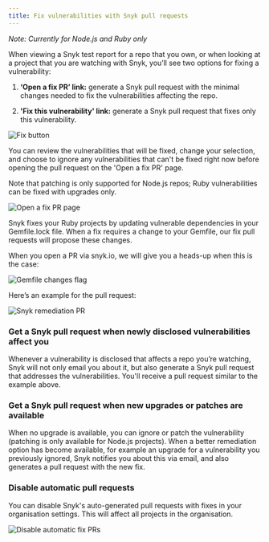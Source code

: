 ```yaml
---
title: Fix vulnerabilities with Snyk pull requests
---
```

*Note: Currently for Node.js and Ruby only*

When viewing a Snyk test report for a repo that you own, or when looking at a project that you are watching with Snyk, you’ll see two options for fixing a vulnerability:

1) **‘Open a fix PR’ link:**
generate a Snyk pull request with the minimal changes needed to fix the vulnerabilities affecting the repo.

2) **'Fix this vulnerability' link:**
generate a Snyk pull request that fixes only this vulnerability.

![Fix button](https://res.cloudinary.com/snyk/image/upload/c_scale,w_774/v1478172579/docs/Fix_vulnerabilities_with_a_pull_request.png)

You can review the vulnerabilities that will be fixed, change your selection, and choose to ignore any vulnerabilities that can't be fixed right now before opening the pull request on the 'Open a fix PR' page.

Note that patching is only supported for Node.js repos; Ruby vulnerabilities can be fixed with upgrades only.

![Open a fix PR page](https://res.cloudinary.com/snyk/image/upload/v1478172977/docs/Open_a_fix_PR.png)

Snyk fixes your Ruby projects by updating vulnerable dependencies in your Gemfile.lock file. When a fix requires a change to your Gemfile, our fix pull requests will propose these changes.

When you open a PR via snyk.io, we will give you a heads-up when this is the case:

![Gemfile changes flag](https://res.cloudinary.com/snyk/image/upload/v1482163010/docs/Gemfile-changes-flag.png)

Here’s an example for the pull request:

![Snyk remediation PR](https://res.cloudinary.com/snyk/image/upload/v1478173163/docs/Snyk_fix_PR_example.png)

### Get a Snyk pull request when newly disclosed vulnerabilities affect you

Whenever a vulnerability is disclosed that affects a repo you’re watching, Snyk will not only email you about it, but also generate a Snyk pull request that addresses the vulnerabilities. You'll receive a pull request similar to the example above.

### Get a Snyk pull request when new upgrades or patches are available

When no upgrade is available, you can ignore or patch the vulnerability (patching is only available for Node.js projects). When a better remediation option has become available, for example an upgrade for a vulnerability you previously ignored, Snyk notifies you about this via email, and also generates a pull request with the new fix.

### Disable automatic pull requests

You can disable Snyk's auto-generated pull requests with fixes in your organisation settings. This will affect all projects in the organisation.

![Disable automatic fix PRs](https://res.cloudinary.com/snyk/image/upload/c_scale,w_365/v1485530032/docs/Auto_PR_settings.png)
